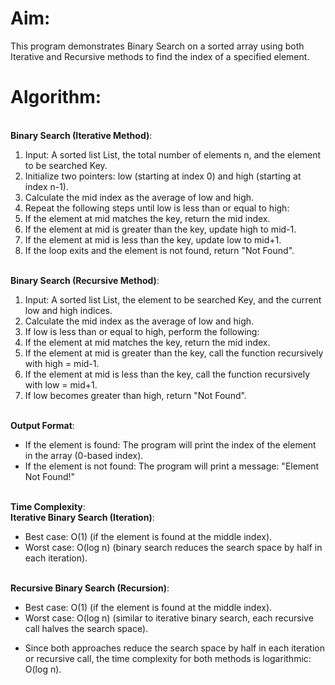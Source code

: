 <h1>
<b>Aim:</b>
</h1>
This program demonstrates Binary Search on a sorted array using both Iterative and Recursive methods to find the index of a specified element.
<br>
<h1>Algorithm:</h1>
<br>
<b>Binary Search (Iterative Method)</b>:
<ol>
<li>Input: A sorted list List, the total number of elements n, and the element to be searched Key.</li>
<li>Initialize two pointers: low (starting at index 0) and high (starting at index n-1).</li>
<li>Calculate the mid index as the average of low and high.</li>
<li>Repeat the following steps until low is less than or equal to high:</li>
<li>If the element at mid matches the key, return the mid index.</li>
<li>If the element at mid is greater than the key, update high to mid-1.</li>
<li>If the element at mid is less than the key, update low to mid+1.</li>
<li>If the loop exits and the element is not found, return "Not Found".</li>
</ol>
<br>
<b>Binary Search (Recursive Method)</b>:
<ol>
<li>Input: A sorted list List, the element to be searched Key, and the current low and high indices.</li>
<li>Calculate the mid index as the average of low and high.</li>
<li>If low is less than or equal to high, perform the following:</li>
<li>If the element at mid matches the key, return the mid index.</li>
<li>If the element at mid is greater than the key, call the function recursively with high = mid-1.</li>
<li>If the element at mid is less than the key, call the function recursively with low = mid+1.</li>
<li>If low becomes greater than high, return "Not Found".</li>
</ol>
<br>
<b>Output Format</b>:
<ul>
<li>If the element is found: The program will print the index of the element in the array (0-based index).</li>
<li>If the element is not found: The program will print a message: "Element Not Found!"</li>
</ul>
<br>
<b>Time Complexity</b>:
<br>
<b>Iterative Binary Search (Iteration)</b>:<br>
<ul>
<li>Best case: O(1) (if the element is found at the middle index).</li>
<li>Worst case: O(log n) (binary search reduces the search space by half in each iteration).</li>
</ul>
<br>
<b>Recursive Binary Search (Recursion)</b>:<br>
<ul>
<li>Best case: O(1) (if the element is found at the middle index).</li>
<li>Worst case: O(log n) (similar to iterative binary search, each recursive call halves the search space).</li>
</ul>
<ul>
<li>Since both approaches reduce the search space by half in each iteration or recursive call, the time complexity for both methods is logarithmic: O(log n).</li>
</ul>